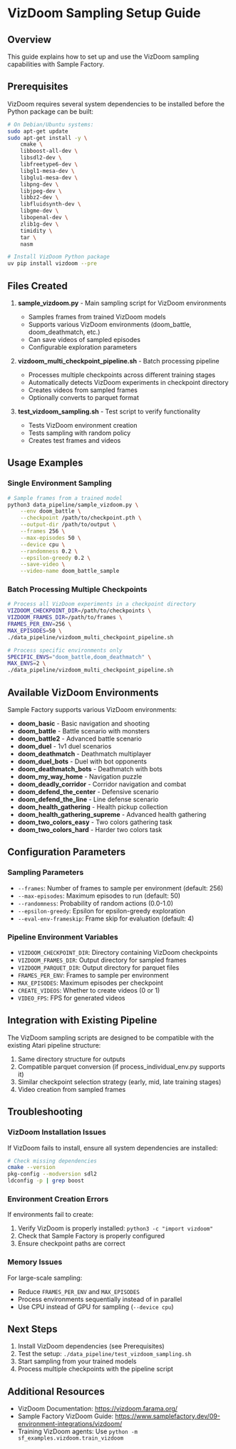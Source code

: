 # VizDoom Sampling Setup Guide

## Overview
This guide explains how to set up and use the VizDoom sampling capabilities with Sample Factory.

## Prerequisites

VizDoom requires several system dependencies to be installed before the Python package can be built:

```bash
# On Debian/Ubuntu systems:
sudo apt-get update
sudo apt-get install -y \
    cmake \
    libboost-all-dev \
    libsdl2-dev \
    libfreetype6-dev \
    libgl1-mesa-dev \
    libglu1-mesa-dev \
    libpng-dev \
    libjpeg-dev \
    libbz2-dev \
    libfluidsynth-dev \
    libgme-dev \
    libopenal-dev \
    zlib1g-dev \
    timidity \
    tar \
    nasm

# Install VizDoom Python package
uv pip install vizdoom --pre
```

## Files Created

1. **sample_vizdoom.py** - Main sampling script for VizDoom environments
   - Samples frames from trained VizDoom models
   - Supports various VizDoom environments (doom_battle, doom_deathmatch, etc.)
   - Can save videos of sampled episodes
   - Configurable exploration parameters

2. **vizdoom_multi_checkpoint_pipeline.sh** - Batch processing pipeline
   - Processes multiple checkpoints across different training stages
   - Automatically detects VizDoom experiments in checkpoint directory
   - Creates videos from sampled frames
   - Optionally converts to parquet format

3. **test_vizdoom_sampling.sh** - Test script to verify functionality
   - Tests VizDoom environment creation
   - Tests sampling with random policy
   - Creates test frames and videos

## Usage Examples

### Single Environment Sampling

```bash
# Sample frames from a trained model
python3 data_pipeline/sample_vizdoom.py \
    --env doom_battle \
    --checkpoint /path/to/checkpoint.pth \
    --output-dir /path/to/output \
    --frames 256 \
    --max-episodes 50 \
    --device cpu \
    --randomness 0.2 \
    --epsilon-greedy 0.2 \
    --save-video \
    --video-name doom_battle_sample
```

### Batch Processing Multiple Checkpoints

```bash
# Process all VizDoom experiments in a checkpoint directory
VIZDOOM_CHECKPOINT_DIR=/path/to/checkpoints \
VIZDOOM_FRAMES_DIR=/path/to/frames \
FRAMES_PER_ENV=256 \
MAX_EPISODES=50 \
./data_pipeline/vizdoom_multi_checkpoint_pipeline.sh

# Process specific environments only
SPECIFIC_ENVS="doom_battle,doom_deathmatch" \
MAX_ENVS=2 \
./data_pipeline/vizdoom_multi_checkpoint_pipeline.sh
```

## Available VizDoom Environments

Sample Factory supports various VizDoom environments:

- **doom_basic** - Basic navigation and shooting
- **doom_battle** - Battle scenario with monsters
- **doom_battle2** - Advanced battle scenario
- **doom_duel** - 1v1 duel scenarios
- **doom_deathmatch** - Deathmatch multiplayer
- **doom_duel_bots** - Duel with bot opponents
- **doom_deathmatch_bots** - Deathmatch with bots
- **doom_my_way_home** - Navigation puzzle
- **doom_deadly_corridor** - Corridor navigation and combat
- **doom_defend_the_center** - Defensive scenario
- **doom_defend_the_line** - Line defense scenario
- **doom_health_gathering** - Health pickup collection
- **doom_health_gathering_supreme** - Advanced health gathering
- **doom_two_colors_easy** - Two colors gathering task
- **doom_two_colors_hard** - Harder two colors task

## Configuration Parameters

### Sampling Parameters
- `--frames`: Number of frames to sample per environment (default: 256)
- `--max-episodes`: Maximum episodes to run (default: 50)
- `--randomness`: Probability of random actions (0.0-1.0)
- `--epsilon-greedy`: Epsilon for epsilon-greedy exploration
- `--eval-env-frameskip`: Frame skip for evaluation (default: 4)

### Pipeline Environment Variables
- `VIZDOOM_CHECKPOINT_DIR`: Directory containing VizDoom checkpoints
- `VIZDOOM_FRAMES_DIR`: Output directory for sampled frames
- `VIZDOOM_PARQUET_DIR`: Output directory for parquet files
- `FRAMES_PER_ENV`: Frames to sample per environment
- `MAX_EPISODES`: Maximum episodes per checkpoint
- `CREATE_VIDEOS`: Whether to create videos (0 or 1)
- `VIDEO_FPS`: FPS for generated videos

## Integration with Existing Pipeline

The VizDoom sampling scripts are designed to be compatible with the existing Atari pipeline structure:

1. Same directory structure for outputs
2. Compatible parquet conversion (if process_individual_env.py supports it)
3. Similar checkpoint selection strategy (early, mid, late training stages)
4. Video creation from sampled frames

## Troubleshooting

### VizDoom Installation Issues
If VizDoom fails to install, ensure all system dependencies are installed:
```bash
# Check missing dependencies
cmake --version
pkg-config --modversion sdl2
ldconfig -p | grep boost
```

### Environment Creation Errors
If environments fail to create:
1. Verify VizDoom is properly installed: `python3 -c "import vizdoom"`
2. Check that Sample Factory is properly configured
3. Ensure checkpoint paths are correct

### Memory Issues
For large-scale sampling:
- Reduce `FRAMES_PER_ENV` and `MAX_EPISODES`
- Process environments sequentially instead of in parallel
- Use CPU instead of GPU for sampling (`--device cpu`)

## Next Steps

1. Install VizDoom dependencies (see Prerequisites)
2. Test the setup: `./data_pipeline/test_vizdoom_sampling.sh`
3. Start sampling from your trained models
4. Process multiple checkpoints with the pipeline script

## Additional Resources

- VizDoom Documentation: https://vizdoom.farama.org/
- Sample Factory VizDoom Guide: https://www.samplefactory.dev/09-environment-integrations/vizdoom/
- Training VizDoom agents: Use `python -m sf_examples.vizdoom.train_vizdoom`
